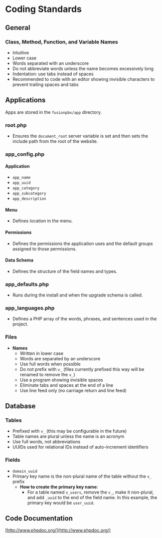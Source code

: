 # Coding Standards

## General

### Class, Method, Function, and Variable Names
- Intuitive
- Lower case
- Words separated with an underscore
- Do not abbreviate words unless the name becomes excessively long
- Indentation: use tabs instead of spaces
- Recommended to code with an editor showing invisible characters to prevent trailing spaces and tabs

## Applications

Apps are stored in the `fusionpbx/app` directory.

### root.php
- Ensures the `document_root` server variable is set and then sets the include path from the root of the website.

### app_config.php

#### Application
- `app_name`
- `app_uuid`
- `app_category`
- `app_subcategory`
- `app_description`

#### Menu
- Defines location in the menu.

#### Permissions
- Defines the permissions the application uses and the default groups assigned to those permissions.

#### Data Schema
- Defines the structure of the field names and types.

### app_defaults.php
- Runs during the install and when the upgrade schema is called.

### app_languages.php
- Defines a PHP array of the words, phrases, and sentences used in the project.

### Files
- **Names**
  - Written in lower case
  - Words are separated by an underscore
  - Use full words when possible
  - Do not prefix with `v_` (files currently prefixed this way will be renamed to remove the `v_`)
  - Use a program showing invisible spaces
  - Eliminate tabs and spaces at the end of a line
  - Use line feed only (no carriage return and line feed)

## Database

### Tables
- Prefixed with `v_` (this may be configurable in the future)
- Table names are plural unless the name is an acronym
- Use full words, not abbreviations
- UUIDs used for relational IDs instead of auto-increment identifiers

### Fields
- `domain_uuid`
- Primary key name is the non-plural name of the table without the `v_` prefix
  - **How to create the primary key name**:
    - For a table named `v_users`, remove the `v_`, make it non-plural, and add `_uuid` to the end of the field name. In this example, the primary key would be `user_uuid`.

## Code Documentation
[http://www.phpdoc.org/](http://www.phpdoc.org/)
